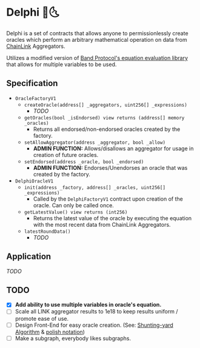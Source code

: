 # Delphi 🔮🌜

Delphi is a set of contracts that allows anyone to permissionlessly create
oracles which perform an arbitrary mathematical operation on data from
[ChainLink](https://chain.link/) Aggregators.

Utilizes a modified version of [Band Protocol's equation evaluation library](https://medium.com/bandprotocol/encoding-and-evaluating-mathematical-expression-in-solidity-f1bb062fa86e)
that allows for multiple variables to be used.

## Specification
* `OracleFactoryV1`
  * `createOracle(address[] _aggregators, uint256[] _expressions)`
    * _TODO_
  * `getOracles(bool _isEndorsed) view returns (address[] memory _oracles)`
    * Returns all endorsed/non-endorsed oracles created by the factory.
  * `setAllowAggregator(address _aggregator, bool _allow)`
    * **ADMIN FUNCTION:** Allows/disallows an aggregator for usage in creation of future oracles.
  * `setEndorsed(address _oracle, bool _endorsed)`
    * **ADMIN FUNCTION:** Endorses/Unendorses an oracle that was created by the factory.
* `DelphiOracleV1`
  * `init(address _factory, address[] _oracles, uint256[] _expressions)`
    * Called by the `DelphiFactoryV1` contract upon creation of the oracle. Can only be called once.
  * `getLatestValue() view returns (int256)`
    * Returns the latest value of the oracle by executing the equation with the most recent data from ChainLink Aggregators.
  * `latestRoundData()`
    * _TODO_

## Application
*TODO*

## TODO
- [x] **Add ability to use multiple variables in oracle's equation.**
- [ ] Scale all LINK aggregator results to 1e18 to keep results uniform / promote ease of use.
- [ ] Design Front-End for easy oracle creation. (See: [Shunting-yard Algorithm](https://en.wikipedia.org/wiki/Shunting-yard_algorithm) & [polish notation](https://en.wikipedia.org/wiki/Polish_notation))
- [ ] Make a subgraph, everybody likes subgraphs.